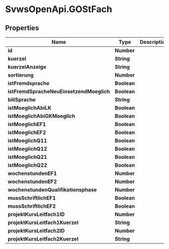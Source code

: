 # SvwsOpenApi.GOStFach

## Properties

Name | Type | Description | Notes
------------ | ------------- | ------------- | -------------
**id** | **Number** |  | [optional] 
**kuerzel** | **String** |  | [optional] 
**kuerzelAnzeige** | **String** |  | [optional] 
**sortierung** | **Number** |  | [optional] 
**istFremdsprache** | **Boolean** |  | [optional] 
**istFremdSpracheNeuEinsetzendMoeglich** | **Boolean** |  | [optional] 
**biliSprache** | **String** |  | [optional] 
**istMoeglichAbiLK** | **Boolean** |  | [optional] 
**istMoeglichAbiGKMoeglich** | **Boolean** |  | [optional] 
**istMoeglichEF1** | **Boolean** |  | [optional] 
**istMoeglichEF2** | **Boolean** |  | [optional] 
**istMoeglichQ11** | **Boolean** |  | [optional] 
**istMoeglichQ12** | **Boolean** |  | [optional] 
**istMoeglichQ21** | **Boolean** |  | [optional] 
**istMoeglichQ22** | **Boolean** |  | [optional] 
**wochenstundenEF1** | **Number** |  | [optional] 
**wochenstundenEF2** | **Number** |  | [optional] 
**wochenstundenQualifikationsphase** | **Number** |  | [optional] 
**mussSchriftlichEF1** | **Boolean** |  | [optional] 
**mussSchriftlichEF2** | **Boolean** |  | [optional] 
**projektKursLeitfach1ID** | **Number** |  | [optional] 
**projektKursLeitfach1Kuerzel** | **String** |  | [optional] 
**projektKursLeitfach2ID** | **Number** |  | [optional] 
**projektKursLeitfach2Kuerzel** | **String** |  | [optional] 



